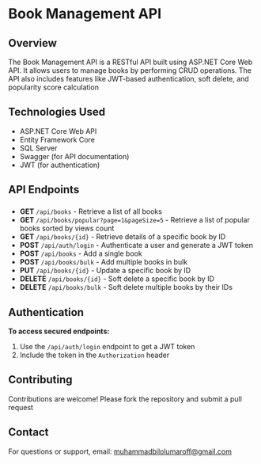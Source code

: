 # Book Management API

## Overview
The Book Management API is a RESTful API built using ASP.NET Core Web API. It allows users to manage books by performing CRUD operations. The API also includes features like JWT-based authentication, soft delete, and popularity score calculation

## Technologies Used
- ASP.NET Core Web API
- Entity Framework Core
- SQL Server
- Swagger (for API documentation)
- JWT (for authentication)

## API Endpoints

### 
- **GET** `/api/books` - Retrieve a list of all books
- **GET** `/api/books/popular?page=1&pageSize=5` - Retrieve a list of popular books sorted by views count
- **GET** `/api/books/{id}` - Retrieve details of a specific book by ID
- **POST** `/api/auth/login` - Authenticate a user and generate a JWT token
- **POST** `/api/books` -  Add a single book
- **POST** `/api/books/bulk` - Add multiple books in bulk
- **PUT** `/api/books/{id}` - Update a specific book by ID
- **DELETE** `/api/books/{id}` - Soft delete a specific book by ID
- **DELETE** `/api/books/bulk` - Soft delete multiple books by their IDs

## Authentication
**To access secured endpoints:**
1. Use the `/api/auth/login` endpoint to get a JWT token
2. Include the token in the `Authorization` header

## Contributing
Contributions are welcome! Please fork the repository and submit a pull request

## Contact
For questions or support, email: muhammadbilolumaroff@gmail.com